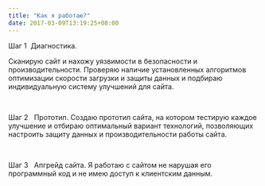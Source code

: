 ```yaml
---
title: "Как я работаю?"
date: 2017-03-09T13:19:25+08:00
---
```




 
<span class="title is-4">Шаг 1</span>&nbsp; Диагностика. 
 
Сканирую сайт и нахожу уязвимости в безопасности и производительности. Проверяю наличие установленных алгоритмов оптимизации скорости загрузки и защиты данных и подбираю индивидуальную систему улучшений для сайта.   



&nbsp;
 
<span class="title is-4">Шаг 2</span> &nbsp; Прототип. Создаю прототип сайта, на котором тестирую каждое улучшение и отбираю оптимальный вариант технологий, позволяющих настроить защиту данных и производительности работы сайта.  

&nbsp; 

<span class="title is-4">Шаг 3</span> &nbsp; Апгрейд сайта. Я работаю с сайтом не нарушая его программный код и не имею доступ к клиентским данным. 
 
&nbsp;
